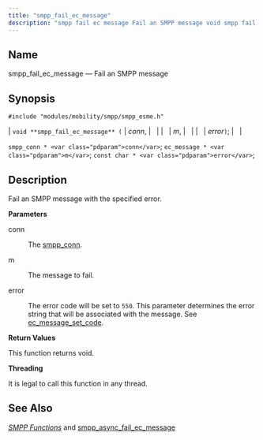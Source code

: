 ```yaml
---
title: "smpp_fail_ec_message"
description: "smpp fail ec message Fail an SMPP message void smpp fail ec message conn m error smpp conn conn ec message m const char error Fail an SMPP message with the specified error conn The smpp conn m The message to fail error The error code will be set to..."
---
```


<a name="apis.smpp_fail_ec_message"></a> 
## Name

smpp_fail_ec_message — Fail an SMPP message

## Synopsis

`#include "modules/mobility/smpp/smpp_esme.h"`

| `void **smpp_fail_ec_message** (` | <var class="pdparam">conn</var>, |   |
|   | <var class="pdparam">m</var>, |   |
|   | <var class="pdparam">error</var>`)`; |   |

`smpp_conn * <var class="pdparam">conn</var>`;
`ec_message * <var class="pdparam">m</var>`;
`const char * <var class="pdparam">error</var>`;<a name="idp61312528"></a> 
## Description

Fail an SMPP message with the specified error.

**<a name="idp61313760"></a> Parameters**

<dl class="variablelist">

<dt>conn</dt>

<dd>

The [smpp_conn](/momentum/3/3-api/structs-smpp-conn).

</dd>

<dt>m</dt>

<dd>

The message to fail.

</dd>

<dt>error</dt>

<dd>

The error code will be set to `550`. This parameter determines the error string that will be associated with the message. See [ec_message_set_code](/momentum/3/3-api/apis-ec-message-set-code).

</dd>

</dl>

**<a name="idp61321984"></a> Return Values**

This function returns void.

**<a name="idp61322896"></a> Threading**

It is legal to call this function in any thread.

<a name="idp61324000"></a> 
## See Also

[*SMPP Functions*](/momentum/3/3-api/smpp) and [smpp_async_fail_ec_message](/momentum/3/3-api/apis-smpp-async-fail-ec-message)